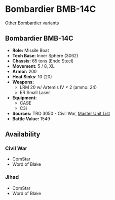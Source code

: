 # Bombardier BMB-14C

[Other Bombardier variants](../bombardier.md)

## Bombardier BMB-14C
- **Role:** Missile Boat
- **Tech Base:** Inner Sphere (3062)
- **Chassis:** 65 tons (Endo Steel)
- **Movement:** 5 / 8, XL
- **Armor:** 200
- **Heat Sinks:** 10 (20)
- **Weapons:**
  - LRM 20 w/ Artemis IV × 2 (ammo: 24)
  - ER Small Laser
- **Equipment:**
  - CASE
  - C3i
- **Sources:** TRO 3050 - Civil War, [Master Unit List](http://masterunitlist.info/Unit/Details/424/bombardier-bmb-14c)
- **Battle Value:** 1549

## Availability

### Civil War
- ComStar
- Word of Blake

### Jihad
- ComStar
- Word of Blake

